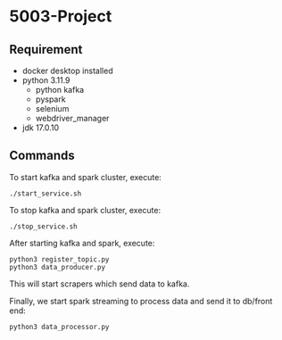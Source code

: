 # 5003-Project

## Requirement
- docker desktop installed
- python 3.11.9
    - python kafka
    - pyspark
    - selenium
    - webdriver_manager
- jdk 17.0.10

## Commands
To start kafka and spark cluster, execute:
```
./start_service.sh
```

To stop kafka and spark cluster, execute:
```
./stop_service.sh
```

After starting kafka and spark, execute:
```
python3 register_topic.py
python3 data_producer.py
```
This will start scrapers which send data to kafka.

Finally, we start spark streaming to process data and send it to db/front end:
```
python3 data_processor.py
```